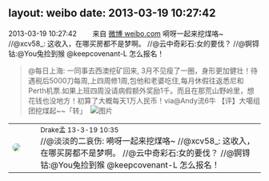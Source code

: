 layout: weibo
date: 2013-03-19 10:27:42
---
<meta name="referrer" content="no-referrer" />

2013-03-19 10:27:42  &nbsp;&nbsp;&nbsp;&nbsp;&nbsp;&nbsp; 来自 <a href="http://weibo.com/" rel="nofollow">微博 weibo.com</a>
嗬呀一起来挖煤咯~ //@xcv58_: 这收入，在哪买房都不是梦啊。 //@云中奇彩石:女的要伐？ //@锕锝钴:@You兔捡到猴 @keepcovenant-L 怎么报名！
>  @每日上海: 一同事去西澳挖矿回来, 3月不见瘦了一圈，身形更加健壮！待遇税后5000刀每周,上四周修1周,包他和老婆吃住,每月休假往返悉尼和Perth机票.如果上班四周没请病假额外奖励1千。而且在那荒山野岭里，想花钱也没地方！初算了大概每天1万人民币！via@Andy流6牛 【评】大噶组团挖煤起~~「转」 ​​​
>  ![图片](https://ww1.sinaimg.cn/large/7edc64d3gw1e2u1x6w3g2j.jpg)

<table style="width: 100%;">
  <tr>
    <td style="width: 40px;"><img style="border-radius:50%" src="https://tva2.sinaimg.cn/crop.52.55.553.553.50/483c94a3jw1eblo5ch8jxj20j60pnjwq.jpg?KID=imgbed,tva&Expires=1624464159&ssig=iZjb6AXqXM"></td>
    <td colspan="2"><small>Drake孟 13-3-19 10:35</small><br/>//@淡淡的二哀伤: 嗬呀一起来挖煤咯~ //@xcv58_: 这收入，在哪买房都不是梦啊。 //@云中奇彩石:女的要伐？ //@锕锝钴:@You兔捡到猴 @keepcovenant-L 怎么报名！</td>
  </tr>
</table>
